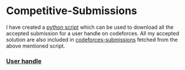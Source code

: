 # Competitive-Submissions
I have created a [python script](https://github.com/pg30/Competitive-Submissions/blob/main/script.py) which can be used to download all the accepted submission for a user handle on codeforces.
All my accepted solution are also included in [codeforces-submissions](https://github.com/pg30/Competitive-Submissions/tree/main/codeforces-submissions) fetched from the above mentioned script.
### [User handle](https://codeforces.com/profile/pranay_garg)

